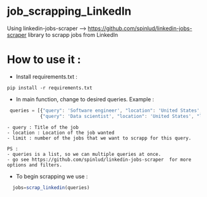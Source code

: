 # job_scrapping_LinkedIn
Using linkedin-jobs-scraper --> https://github.com/spinlud/linkedin-jobs-scraper library to scrapp jobs from LinkedIn


# How to use it : 

- Install requirements.txt :
```shell
pip install -r requirements.txt 
```
- In main function, change to desired queries. Example :
```js
 queries = [{"query": 'Software engineer', "location": 'United States', "limit": 3},
            {"query": 'Data scientist', "location": 'United States', "limit": 3}]
```

        
    - query : Title of the job 
    - location : Location of the job wanted
    - limit : number of the jobs that we want to scrapp for this query.
 
    PS :
    - queries is a list, so we can multiple queries at once. 
    - go see https://github.com/spinlud/linkedin-jobs-scraper  for more options and filters. 
      
 
 - To begin scrapping we use : 
 ```js
   jobs=scrap_linkedin(queries)
```

